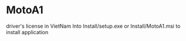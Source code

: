# MotoA1
driver's license in VietNam
Into Install/setup.exe or Install/MotoA1.msi to install application 
